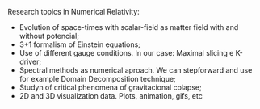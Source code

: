 
Research topics in Numerical Relativity:

- Evolution of space-times with scalar-field as matter field with and without potencial;
- 3+1 formalism of Einstein equations;
- Use of different gauge conditions. In our case: Maximal slicing e K-driver;
- Spectral methods as numerical aproach. We can stepforward and use for example Domain Decomposition technique;
- Studyn of critical phenomena of gravitacional colapse;
- 2D and 3D visualization data. Plots, animation, gifs, etc
